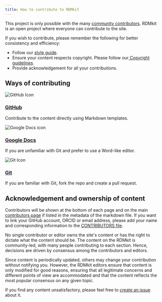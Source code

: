 ```yaml
---
title: How to contribute to RDMkit
---
```


This project is only possible with the many [community contributors](contributors). RDMkit is an open project where everyone can contribute to the site.

If you wish to contribute, please remember the following for better consistency and efficiency: 

* Follow our [style guide](style_guide).
* Ensure your content respects copyright. Please follow our[ Copyright guidelines](copyright).
* Provide acknowledgement for all your contributions.


## Ways of contributing

<div class="row row-cols-1 row-cols-md-2 row-cols-lg-3 g-4 ways-to-contribute text-center mt-4">
  <div class="col">
    <div class="card bg-light h-100">
      <img src="{{ '/assets/img/section-icons/github.svg' | relative_url }}" class="card-img-top h-icon-6 pt-3" alt="GitHub Icon">
      <div class="card-body">
        <a href="{{ 'github_way' | relative_url }}" class="stretched-link">
          <h3 class="card-title text-dark mt-0">GitHub</h3>
        </a>
        <p class="card-text">Contribute to the content directly using Markdown templates.</p>
      </div>
    </div>
  </div>
  <div class="col">
    <div class="card bg-light h-100">
      <img src="{{ '/assets/img/section-icons/edit-file.svg' | relative_url }}" class="card-img-top h-icon-6 pt-3" alt="Google Docs icon">
      <div class="card-body">
        <a href="{{ 'google_doc_way' | relative_url }}" class="stretched-link">
          <h3 class="card-title text-dark mt-0">Google Docs</h3>
        </a>
        <p class="card-text">If you are unfamiliar with Git and prefer to use a Word-like editor.</p>
      </div>
    </div>
  </div>
  <div class="col">
    <div class="card bg-light h-100">
      <img src="{{ '/assets/img/section-icons/git.svg' | relative_url }}" class="card-img-top h-icon-6 pt-3" alt="Git Icon">
      <div class="card-body">
        <a href="{{ 'working_with_git' | relative_url }}" class="stretched-link">
          <h3 class="card-title text-dark mt-0">Git</h3>
        </a>
        <p class="card-text">If you are familiar with Git, fork the repo and create a pull request.</p>
      </div>
    </div>
  </div>
</div>


## Acknowledgement and ownership of content

Contributors will be shown at the bottom of each page and on the main [contributors page](https://rdmkit.elixir-europe.org/contributors) if listed in the metadata of the markdown file. If you want to link your GitHub account, ORCID or email address, please add your name and corresponding information to the [CONTRIBUTORS file](https://github.com/elixir-europe/rdmkit/blob/master/_data/CONTRIBUTORS.yaml).

No single contributor or editor owns the site's content or has the right to dictate what the content should be. The content on the RDMkit is community-led, with many people contributing to each section. Hence, decisions are driven by consensus among the contributors and editors.

Since content is periodically updated, others may change your contribution without notifying you. However, the RDMkit editors ensure that content is only modified for good reasons, ensuring that all legitimate concerns and different points of view are accommodated and that the content reflects the most popular consensus on any given topic.

If you find any content unsatisfactory, please feel free to [create an issue](https://github.com/elixir-europe/rdmkit/issues/new/choose) about it.
